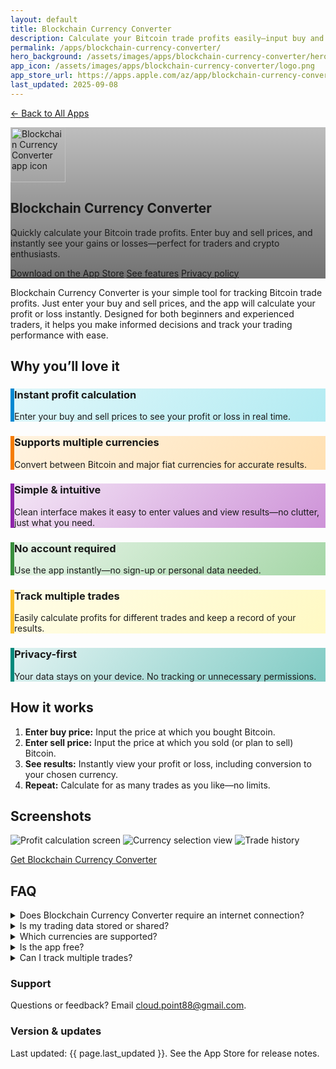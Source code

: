 ```yaml
---
layout: default
title: Blockchain Currency Converter
description: Calculate your Bitcoin trade profits easily—input buy and sell prices, and instantly see your gains or losses.
permalink: /apps/blockchain-currency-converter/
hero_background: /assets/images/apps/blockchain-currency-converter/hero-bg.jpg
app_icon: /assets/images/apps/blockchain-currency-converter/logo.png
app_store_url: https://apps.apple.com/az/app/blockchain-currency-converter/id6744872207
last_updated: 2025-09-08
---
```


<p>
    <a href="/apps/">← Back to All Apps</a>
</p>
<!-- HERO -->
<section class="hero app-hero" style="background-image: linear-gradient(to bottom, rgba(0,0,0,.25), rgba(0,0,0,.55)), url('{{ page.hero_background }}');">
        <div class="hero-inner">
                <img class="app-icon" src="{{ page.app_icon }}" alt="Blockchain Currency Converter app icon" width="88" height="88" />
                <h1 class="hero-title">Blockchain Currency Converter</h1>
                <p class="hero-subtitle">
                        Quickly calculate your Bitcoin trade profits. Enter buy and sell prices, and instantly see your gains or losses—perfect for traders and crypto enthusiasts.
                </p>
                <div class="hero-ctas">
                        <a class="btn btn-primary" href="{{ page.app_store_url }}">Download on the App&nbsp;Store</a>
                        <a class="btn btn-ghost" href="#features">See features</a>
                        <a class="btn btn-ghost" href="/apps/blockchain-currency-converter/privacy-policy/">Privacy&nbsp;policy</a>
                </div>
        </div>
</section>

<!-- SHORT PITCH -->
<section class="section lead">
        <p>
                Blockchain Currency Converter is your simple tool for tracking Bitcoin trade profits. Just enter your buy and sell prices, and the app will calculate your profit or loss instantly. Designed for both beginners and experienced traders, it helps you make informed decisions and track your trading performance with ease.
        </p>
</section>

<!-- FEATURES -->
<section class="section" id="features">
        <h2 class="section-title">Why you’ll love it</h2>
        <div class="grid-cards">
                <article class="card" style="background: linear-gradient(135deg, #e0f7fa 0%, #b2ebf2 100%); border-left: 6px solid #0288d1;">
                        <h3 class="card-title">Instant profit calculation</h3>
                        <p class="card-body">Enter your buy and sell prices to see your profit or loss in real time.</p>
                </article>
                <article class="card" style="background: linear-gradient(135deg, #fff3e0 0%, #ffe0b2 100%); border-left: 6px solid #f57c00;">
                        <h3 class="card-title">Supports multiple currencies</h3>
                        <p class="card-body">Convert between Bitcoin and major fiat currencies for accurate results.</p>
                </article>
                <article class="card" style="background: linear-gradient(135deg, #f3e5f5 0%, #ce93d8 100%); border-left: 6px solid #8e24aa;">
                        <h3 class="card-title">Simple & intuitive</h3>
                        <p class="card-body">Clean interface makes it easy to enter values and view results—no clutter, just what you need.</p>
                </article>
                <article class="card" style="background: linear-gradient(135deg, #e8f5e9 0%, #a5d6a7 100%); border-left: 6px solid #388e3c;">
                        <h3 class="card-title">No account required</h3>
                        <p class="card-body">Use the app instantly—no sign-up or personal data needed.</p>
                </article>
                <article class="card" style="background: linear-gradient(135deg, #fffde7 0%, #fff9c4 100%); border-left: 6px solid #fbc02d;">
                        <h3 class="card-title">Track multiple trades</h3>
                        <p class="card-body">Easily calculate profits for different trades and keep a record of your results.</p>
                </article>
                <article class="card" style="background: linear-gradient(135deg, #e0f2f1 0%, #80cbc4 100%); border-left: 6px solid #00897b;">
                        <h3 class="card-title">Privacy-first</h3>
                        <p class="card-body">Your data stays on your device. No tracking or unnecessary permissions.</p>
                </article>
        </div>
</section>

<!-- HOW IT WORKS -->
<section class="section">
        <h2 class="section-title">How it works</h2>
        <ol class="steps">
                <li><strong>Enter buy price:</strong> Input the price at which you bought Bitcoin.</li>
                <li><strong>Enter sell price:</strong> Input the price at which you sold (or plan to sell) Bitcoin.</li>
                <li><strong>See results:</strong> Instantly view your profit or loss, including conversion to your chosen currency.</li>
                <li><strong>Repeat:</strong> Calculate for as many trades as you like—no limits.</li>
        </ol>
</section>

<!-- SCREENSHOTS (placeholders you can replace) -->
<section class="section">
        <h2 class="section-title">Screenshots</h2>
        <div class="grid-screens">
                <img src="/assets/images/apps/blockchain-currency-converter/1.png" alt="Profit calculation screen" />
                <img src="/assets/images/apps/blockchain-currency-converter/2.png" alt="Currency selection view" />
                <img src="/assets/images/apps/blockchain-currency-converter/3.png" alt="Trade history" />
        </div>
        <p class="section-cta"><a class="btn btn-primary" href="{{ page.app_store_url }}">Get Blockchain Currency Converter</a></p>
</section>

<!-- FAQ -->
<section class="section">
        <h2 class="section-title">FAQ</h2>
        <details>
                <summary>Does Blockchain Currency Converter require an internet connection?</summary>
                <p>An internet connection is needed to fetch the latest exchange rates. Calculations can be done offline with manual input.</p>
        </details>
        <details>
                <summary>Is my trading data stored or shared?</summary>
                <p>No. All calculations are done locally on your device and are not shared.</p>
        </details>
        <details>
                <summary>Which currencies are supported?</summary>
                <p>The app supports Bitcoin and major fiat currencies like USD, EUR, GBP, and more.</p>
        </details>
        <details>
                <summary>Is the app free?</summary>
                <p>The app is free to download and use for all</p>
        </details>
        <details>
                <summary>Can I track multiple trades?</summary>
                <p>Yes, you can calculate and keep a record of multiple trades within the app.</p>
        </details>
</section>

<!-- META / SUPPORT -->
<section class="section meta">
    <div class="meta-grid">
        <div>
            <h3>Support</h3>
            <p>Questions or feedback? Email <a href="mailto:cloud.point88@gmail.com">cloud.point88@gmail.com</a>.</p>
        </div>
        <div>
            <h3>Version & updates</h3>
            <p>Last updated: <time datetime="{{ page.last_updated }}">{{ page.last_updated }}</time>. See the App Store for release notes.</p>
        </div>
    </div>
</section>

